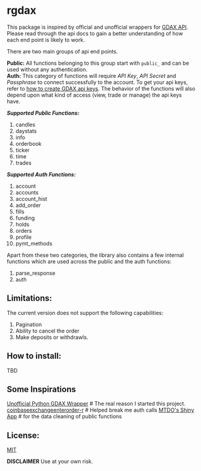 # rgdax

This package is inspired by official and unofficial wrappers for [GDAX API](https://docs.gdax.com/#api).
Please read through the api docs to gain a better understanding of how each end point is likely to work.

There are two main groups of api end points.

**Public:** All functions belonging to this group start with `public_` and can be used without any authentication.   
**Auth:** This category of functions will require _API Key_, _API Secret_ and _Passphrase_ to connect successfully to the account. To get your api keys, refer to [how to create GDAX api keys](
    https://support.gdax.com/customer/en/portal/articles/2425383-how-can-i-create-an-api-key-for-gdax-). The behavior of the functions will also depend upon what kind of access (view, trade or manage) the api keys have.
    
***Supported Public Functions:***  
1. candles
2. daystats
3. info
4. orderbook
5. ticker
6. time
7. trades

***Supported Auth Functions:*** 
1. account
2. accounts
3. account_hist
4. add_order
5. fills
6. funding
7. holds
8. orders
9. profile
10. pymt_methods

Apart from these two categories, the library also contains a few internal functions which are used across the public and the auth functions:  
1. parse_response
2. auth

## Limitations:  
The current version does not support the following capabilities:  
1. Pagination
2. Ability to cancel the order
3. Make deposits or withdrawls.

## How to install:  
TBD

## Some Inspirations  
[Unofficial Python GDAX Wrapper](https://github.com/danpaquin/gdax-python)  # The real reason I started this project.
[coinbaseexchangeenterorder-r](https://gist.github.com/gsee/b20b3b9893cd74e462a8) # Helped break me auth calls
[MTDO's Shiny App](https://github.com/mtdo/shiny-gdax) # for the data cleaning of public functions

## License:
[MIT](https://github.com/DheerajAgarwal/rgdax/blob/master/LICENSE)

**DISCLAIMER** Use at your own risk. 
